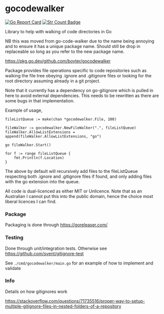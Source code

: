 # gocodewalker

[![Go Report Card](https://goreportcard.com/badge/github.com/boyter/gocodewalker)](https://goreportcard.com/report/github.com/boyter/gocodewalker)
[![Str Count Badge](https://sloc.xyz/github/boyter/gocodewalker/)](https://github.com/boyter/gocodewalker/)

Library to help with walking of code directories in Go

NB this was moved from go-code-walker due to the name being annoying and to ensure it has a unique package name. Should still be drop in replaceable
so long as you refer to the new package name.

https://pkg.go.dev/github.com/boyter/gocodewalker

Package provides file operations specific to code repositories such as walking the file tree obeying .ignore and .gitignore files
or looking for the root directory assuming already in a git project.

Note that it currently has a dependency on go-gitignore which is pulled in here to avoid external dependencies. This needs to be rewritten
as there are some bugs in that implementation.

Example of usage,

```
fileListQueue := make(chan *gocodewalker.File, 100)

fileWalker := gocodewalker.NewFileWalker(".", fileListQueue)
fileWalker.AllowListExtensions = append(fileWalker.AllowListExtensions, "go")

go fileWalker.Start()

for f := range fileListQueue {
    fmt.Println(f.Location)
}
```

The above by default will recursively add files to the fileListQueue respecting both .ignore and .gitignore files if found, and
only adding files with the go extension into the queue.

All code is dual-licenced as either MIT or Unlicence.
Note that as an Australian I cannot put this into the public domain, hence the choice most liberal licences I can find.

### Package

Packaging is done through https://goreleaser.com/ 

### Testing

Done through unit/integration tests. Otherwise see https://github.com/svent/gitignore-test

See `./cmd/gocodewalker/main.go` for an example of how to implement and validate 

### Info

Details on how gitignores work

https://stackoverflow.com/questions/71735516/proper-way-to-setup-multiple-gitignore-files-in-nested-folders-of-a-repository